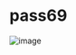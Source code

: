 # pass69

![image](https://github.com/Intina47/pass69/assets/78519682/2d475d9e-f516-432d-ae27-fecc85c45331)
